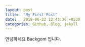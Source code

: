 ```yaml
---
layout: post
title:  "My First Post"
date:   2019-06-22 12:43:36 +0530
categories: Github, Blog, jekyll
---
```

안녕하세요 Backgom 입니다.

